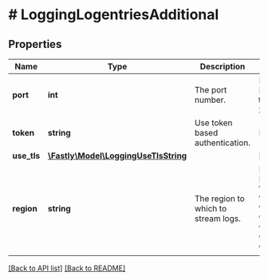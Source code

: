 # # LoggingLogentriesAdditional

## Properties

Name | Type | Description | Notes
------------ | ------------- | ------------- | -------------
**port** | **int** | The port number. | [optional]  [defaults to 20000]
**token** | **string** | Use token based authentication. | [optional] 
**use_tls** | [**\Fastly\Model\LoggingUseTlsString**](LoggingUseTlsString.md) |  | [optional] 
**region** | **string** | The region to which to stream logs. | [optional]  [one of: 'US', 'US-2', 'US-3', 'EU', 'CA', 'AU', 'AP']


[[Back to API list]](../../README.md#endpoints) [[Back to README]](../../README.md)
